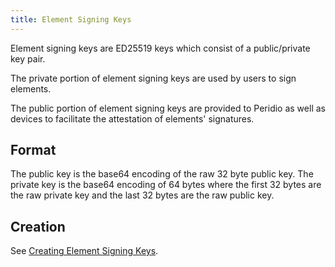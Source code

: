 ```yaml
---
title: Element Signing Keys
---
```


<head>
  <title>Ref | Element Signing Keys</title>
</head>

Element signing keys are ED25519 keys which consist of a public/private key pair.

The private portion of element signing keys are used by users to sign elements.

The public portion of element signing keys are provided to Peridio as well as devices to facilitate the attestation of elements' signatures.

## Format

The public key is the base64 encoding of the raw 32 byte public key. The private key is the base64 encoding of 64 bytes where the first 32 bytes are the raw private key and the last 32 bytes are the raw public key.

## Creation

See [Creating Element Signing Keys](/cremini/guides/creating-element-signing-keys).
